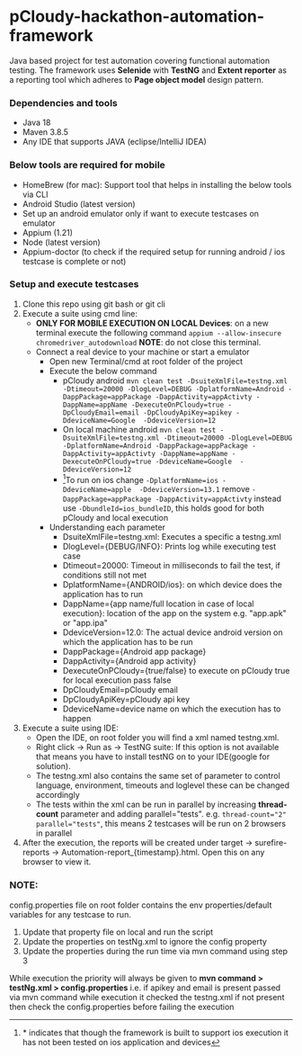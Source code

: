 # pCloudy-hackathon-automation-framework
Java based project for test automation covering functional automation testing. The framework uses **Selenide** with **TestNG** and **Extent reporter** as a reporting tool which adheres to **Page object model** design pattern.

### Dependencies and tools
- Java 18
- Maven 3.8.5 
- Any IDE that supports JAVA (eclipse/IntelliJ IDEA)

### Below tools are required for mobile
- HomeBrew (for mac): Support tool that helps in installing the below tools via CLI
- Android Studio (latest version)
- Set up an android emulator only if want to execute testcases on emulator
- Appium (1.21)
- Node (latest version)
- Appium-doctor (to check if the required setup for running android / ios testcase is complete or not)

### Setup and execute testcases

1. Clone this repo using git bash or git cli
2. Execute a suite using cmd line:
    - **ONLY FOR MOBILE EXECUTION ON LOCAL Devices**: on a new terminal execute the following command ``appium --allow-insecure chromedriver_autodownload`` **NOTE**: do not close this terminal.
    - Connect a real device to your machine or start a emulator
        - Open new Terminal/cmd at root folder of the project
        - Execute the below command
          - pCloudy android
            ``mvn clean test -DsuiteXmlFile=testng.xml -Dtimeout=20000 -DlogLevel=DEBUG -DplatformName=Android -DappPackage=appPackage -DappActivity=appActivty -DappName=appName -DexecuteOnPCloudy=true -DpCloudyEmail=email -DpCloudyApiKey=apikey -DdeviceName=Google  -DdeviceVersion=12``
          - On local machine android
            ``mvn clean test -DsuiteXmlFile=testng.xml -Dtimeout=20000 -DlogLevel=DEBUG -DplatformName=Android -DappPackage=appPackage -DappActivity=appActivty -DappName=appName -DexecuteOnPCloudy=true -DdeviceName=Google  -DdeviceVersion=12``
          - [^1]To run on ios change ``-DplatformName=ios -DdeviceName=apple  -DdeviceVersion=13.1`` remove ``-DappPackage=appPackage -DappActivity=appActivty`` instead use ``-DbundleId=ios_bundleID``, this holds good for both pCloudy and local execution
       - Understanding each parameter
         - DsuiteXmlFile=testng.xml: Executes a specific a testng.xml
         - DlogLevel={DEBUG/INFO}: Prints log while executing test case
         - Dtimeout=20000: Timeout in milliseconds to fail the test, if conditions still not met
         - DplatformName={ANDROID/ios}: on which device does the application has to run
         - DappName={app name/full location in case of local execution}: location of the app on the system e.g. "app.apk" or "app.ipa"
         - DdeviceVersion=12.0: The actual device android version on which the application has to be run
         - DappPackage={Android app package}
         - DappActivity={Android app activity}
         - DexecuteOnPCloudy={true/false} to execute on pCloudy true for local execution pass false
         - DpCloudyEmail=pCloudy email
         - DpCloudyApiKey=pCloudy api key
         - DdeviceName=device name on which the execution has to happen
3. Execute a suite using IDE:
     - Open the IDE, on root folder you will find a xml named testng.xml.
     - Right click -> Run as -> TestNG suite: If this option is not available that means you have to install testNG on to your IDE(google for solution).
     - The testng.xml also contains the same set of parameter to control language, environment, timeouts and loglevel these can be changed accordingly
     - The tests within the xml can be run in parallel by increasing **thread-count** parameter and adding parallel="tests". e.g. `thread-count="2" parallel="tests"`, this means 2 testcases will be run on 2 browsers in parallel 
4. After the execution, the reports will be created under target -> surefire-reports -> Automation-report_{timestamp}.html. Open this on any browser to view it.

### NOTE:
config.properties file on root folder contains the env properties/default variables for any testcase to run.
1. Update that property file on local and run the script
2. Update the properties on testNg.xml to ignore the config property
3. Update the properties during the run time via mvn command using step 3

While execution the priority will always be given to **mvn command > testNg.xml > config.properties** 
i.e. if apikey and email is present passed via mvn command while execution it checked the testng.xml if not present then check the config.properties before failing the execution

[^1]: \* indicates that though the framework is built to support ios execution it has not been tested on ios application and devices

